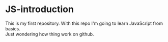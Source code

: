 # JS-introduction
This is my first repository. With this repo I'm going to learn JavaScript from basics.  <br>
Just wondering how thing work on github.
